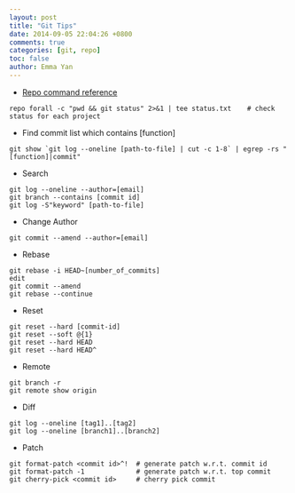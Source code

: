 ```yaml
---
layout: post
title: "Git Tips"
date: 2014-09-05 22:04:26 +0800
comments: true
categories: [git, repo]
toc: false
author: Emma Yan
---
```


* [Repo command reference](https://source.android.com/source/using-repo.html)

```
repo forall -c "pwd && git status" 2>&1 | tee status.txt    # check status for each project
```

* Find commit list which contains [function] 

```
git show `git log --oneline [path-to-file] | cut -c 1-8` | egrep -rs "[function]|commit"
```

* Search

```
git log --oneline --author=[email]
git branch --contains [commit id]
git log -S"keyword" [path-to-file]
```

* Change Author

```
git commit --amend --author=[email]
```

* Rebase

```
git rebase -i HEAD~[number_of_commits]
edit
git commit --amend
git rebase --continue
```

* Reset

```
git reset --hard [commit-id]
git reset --soft @{1}
git reset --hard HEAD
git reset --hard HEAD^
```

* Remote

```
git branch -r
git remote show origin
```

* Diff

```
git log --oneline [tag1]..[tag2]
git log --oneline [branch1]..[branch2]
```

* Patch

```
git format-patch <commit id>^!  # generate patch w.r.t. commit id
git format-patch -1             # generate patch w.r.t. top commit
git cherry-pick <commit id>     # cherry pick commit
```

